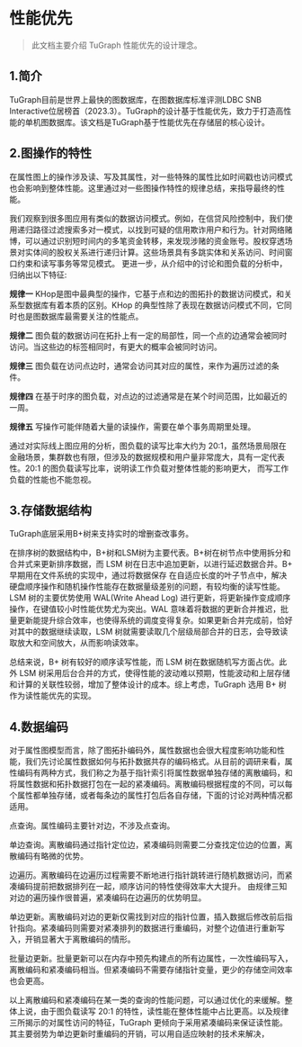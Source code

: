 # 性能优先

> 此文档主要介绍 TuGraph 性能优先的设计理念。

## 1.简介

TuGraph目前是世界上最快的图数据库，在图数据库标准评测LDBC SNB Interactive位居榜首（2023.3）。TuGraph的设计基于性能优先，致力于打造高性能的单机图数据库。该文档是TuGraph基于性能优先在存储层的核心设计。

## 2.图操作的特性

在属性图上的操作涉及读、写及其属性，对一些特殊的属性比如时间戳也访问模式也会影响到整体性能。这里通过对一些图操作特性的规律总结，来指导最终的性能。

我们观察到很多图应用有类似的数据访问模式。例如，在信贷风险控制中，我们使用递归路径过滤搜索多对一模式，以找到可疑的信用欺诈用户和行为。针对网络赌博，可以通过识别短时间内的多笔资金转移，来发现涉赌的资金账号。股权穿透场景对实体间的股权关系进行递归计算。这些场景具有多跳实体和关系访问、时间窗口约束和读写事务等常见模式。
更进一步，从介绍中的讨论和图负载的分析中，归纳出以下特征: 

**规律一** KHop是图中最典型的操作，它基于点和边的图拓扑的数据访问模式，和关系型数据库有着本质的区别。KHop 的典型性除了表现在数据访问模式不同，它同时也是图数据库最需要关注的性能点。

**规律二** 图负载的数据访问在拓扑上有一定的局部性，同一个点的边通常会被同时访问。当这些边的标签相同时，有更大的概率会被同时访问。

**规律三** 图负载在访问点边时，通常会访问其对应的属性，来作为遍历过滤的条件。 

**规律四** 在基于时序的图负载，对点边的过滤通常是在某个时间范围，比如最近的一周。

**规律五** 写操作可能伴随着大量的读操作，需要在单个事务周期里处理。

通过对实际线上图应用的分析，图负载的读写比率大约为 20:1，虽然场景局限在金融场景，集群数也有限，但涉及的数据规模和用户量非常庞大，具有一定代表性。20:1 的图负载读写比率，说明读工作负载对整体性能的影响更大， 而写工作负载的性能也不能忽视。

## 3.存储数据结构

TuGraph底层采用B+树来支持实时的增删查改事务。

在排序树的数据结构中，B+树和LSM树为主要代表。B+树在树节点中使用拆分和合并式来更新排序数据，而 LSM 树在日志中追加更新，以进行延迟数据合并。B+ 早期用在文件系统的实现中，通过将数据保存 在自适应长度的叶子节点中，解决硬盘顺序操作和随机操作性能存在数据量级差别的问题，有较均衡的读写性能。LSM 树的主要优势使用 WAL(Write Ahead Log) 进行更新，将更新操作变成顺序操作，在键值较小时性能优势尤为突出。WAL 意味着将数据的更新合并推迟，批量更新能提升综合效率，也使得系统的调度变得复杂。如果更新合并完成前，恰好对其中的数据继续读取，LSM 树就需要读取几个层级局部合并的日志，会导致读取放大和空间放大，从而影响读效率。

总结来说，B+ 树有较好的顺序读写性能，而 LSM 树在数据随机写方面占优。此外 LSM 树采用后台合并的方式，使得性能的波动难以预期，性能波动和上层存储和计算的关联性较弱，增加了整体设计的成本。综上考虑，TuGraph 选用 B+ 树作为读性能优先的实现。

## 4.数据编码

对于属性图模型而言，除了图拓扑编码外，属性数据也会很大程度影响功能和性能，我们先讨论属性数据如何与拓扑数据共存的编码格式。从目前的调研来看，属性编码有两种方式，我们称之为基于指针索引将属性数据单独存储的离散编码，和将属性数据和拓扑数据打包在一起的紧凑编码。离散编码根据程度的不同，可以每个属性都单独存储，或者每条边的属性打包后各自存储，下面的讨论对两种情况都适用。

点查询。属性编码主要针对边，不涉及点查询。

单边查询。离散编码通过指针定位边，紧凑编码则需要二分查找定位边的位置，离散编码有略微的优势。

边遍历。离散编码在边遍历过程需要不断地进行指针跳转进行随机数据访问，而紧凑编码提前把数据排列在一起，顺序访问的特性使得效率大大提升。 由规律三知对边的遍历操作很普遍，紧凑编码在边遍历的优势明显。

单边更新。离散编码对边的更新仅需找到对应的指针位置，插入数据后修改前后指针指向。紧凑编码则需要对紧凑排列的数据进行重编码，对整个边值进行重新写入，开销显著大于离散编码的情形。

批量边更新。批量更新可以在内存中预先构建点的所有边属性，一次性编码写入，离散编码和紧凑编码相当。但紧凑编码不需要存储指针变量，更少的存储空间效率也会更高。

以上离散编码和紧凑编码在某一类的查询的性能问题，可以通过优化的来缓解。整体上说，由于图负载读写 20:1 的特性，读性能在整体性能中占比更高。以及规律三所揭示的对属性访问的特征，TuGraph 更倾向于采用紧凑编码来保证读性能。其主要弱势为单边更新时重编码的开销，可以用自适应映射的技术来解决，
